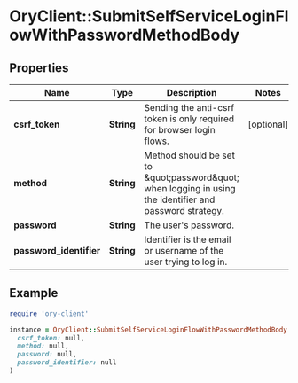 # OryClient::SubmitSelfServiceLoginFlowWithPasswordMethodBody

## Properties

| Name | Type | Description | Notes |
| ---- | ---- | ----------- | ----- |
| **csrf_token** | **String** | Sending the anti-csrf token is only required for browser login flows. | [optional] |
| **method** | **String** | Method should be set to \&quot;password\&quot; when logging in using the identifier and password strategy. |  |
| **password** | **String** | The user&#39;s password. |  |
| **password_identifier** | **String** | Identifier is the email or username of the user trying to log in. |  |

## Example

```ruby
require 'ory-client'

instance = OryClient::SubmitSelfServiceLoginFlowWithPasswordMethodBody.new(
  csrf_token: null,
  method: null,
  password: null,
  password_identifier: null
)
```


